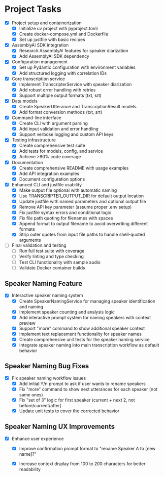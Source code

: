 # Project Tasks

- [x] Project setup and containerization
  - [x] Initialize uv project with pyproject.toml
  - [x] Create docker-compose.yml and Dockerfile
  - [x] Set up justfile with basic recipes
- [x] AssemblyAI SDK integration
  - [x] Research AssemblyAI features for speaker diarization
  - [x] Add AssemblyAI SDK dependency
- [x] Configuration management
  - [x] Set up Pydantic configuration with environment variables
  - [x] Add structured logging with correlation IDs
- [x] Core transcription service
  - [x] Implement TranscripterService with speaker diarization
  - [x] Add robust error handling with retries
  - [x] Support multiple output formats (txt, srt)
- [x] Data models
  - [x] Create SpeakerUtterance and TranscriptionResult models
  - [x] Add format conversion methods (txt, srt)
- [x] Command-line interface
  - [x] Create CLI with argument parsing
  - [x] Add input validation and error handling
  - [x] Support verbose logging and custom API keys
- [x] Testing infrastructure
  - [x] Create comprehensive test suite
  - [x] Add tests for models, config, and service
  - [x] Achieve >80% code coverage
- [x] Documentation
  - [x] Create comprehensive README with usage examples
  - [x] Add API integration examples
  - [x] Document configuration options
- [x] Enhanced CLI and justfile usability
  - [x] Make output file optional with automatic naming
  - [x] Use TRANSCRIPTER_OUTPUT_DIR for default output location
  - [x] Update justfile with named parameters and optional output file
  - [x] Remove API key parameter (assume proper .env setup)
  - [x] Fix justfile syntax errors and conditional logic
  - [x] Fix file path quoting for filenames with spaces
  - [x] Append format to output filename to avoid overwriting different formats
  - [x] Strip outer quotes from input file paths to handle shell-quoted arguments
- [ ] Final validation and testing
  - [ ] Run full test suite with coverage
  - [ ] Verify linting and type checking
  - [ ] Test CLI functionality with sample audio
  - [ ] Validate Docker container builds

## Speaker Naming Feature

- [x] Interactive speaker naming system
  - [x] Create SpeakerNamingService for managing speaker identification and naming
  - [x] Implement speaker counting and analysis logic
  - [x] Add interactive prompt system for naming speakers with context preview
  - [x] Support "more" command to show additional speaker context
  - [x] Implement text replacement functionality for speaker names
  - [x] Create comprehensive unit tests for the speaker naming service
  - [x] Integrate speaker naming into main transcription workflow as default behavior

## Speaker Naming Bug Fixes

- [x] Fix speaker naming workflow issues
  - [x] Add initial Y/n prompt to ask if user wants to rename speakers
  - [x] Fix "more" command to show next utterances for each speaker (not same ones)
  - [x] Fix "set of 3" logic for first speaker (current + next 2, not before/current/after)
  - [x] Update unit tests to cover the corrected behavior

## Speaker Naming UX Improvements

- [x] Enhance user experience
  - [x] Improve confirmation prompt format to "rename Speaker A to [new name]?"
  - [x] Increase context display from 100 to 200 characters for better readability

